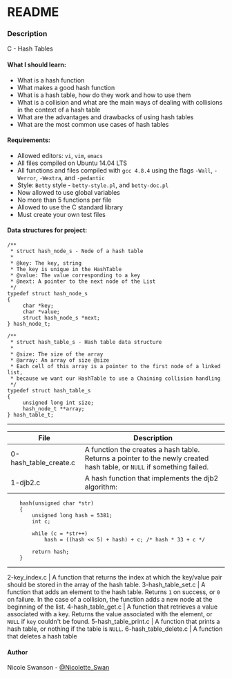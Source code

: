 # README
### Description
C - Hash Tables
#### What I should learn:
- What is a hash function
- What makes a good hash function
- What is a hash table, how do they work and how to use them
- What is a collision and what are the main ways of dealing with collisions in the context of a hash table
- What are the advantages and drawbacks of using hash tables
- What are the most common use cases of hash tables

#### Requirements:
- Allowed editors: `vi`, `vim`, `emacs`
- All files compiled on Ubuntu 14.04 LTS
- All functions and files compiled with `gcc 4.8.4` using the flags `-Wall`, `-Werror`, `-Wextra`, and `-pedantic`
- Style: `Betty` style - `betty-style.pl`, and `betty-doc.pl`
- Now allowed to use global variables
- No more than 5 functions per file
- Allowed to use the C standard library
- Must create your own test files

#### Data structures for project:

```
/**
 * struct hash_node_s - Node of a hash table
 *
 * @key: The key, string
 * The key is unique in the HashTable
 * @value: The value corresponding to a key
 * @next: A pointer to the next node of the List
 */
typedef struct hash_node_s
{
     char *key;
     char *value;
     struct hash_node_s *next;
} hash_node_t;

/**
 * struct hash_table_s - Hash table data structure
 *
 * @size: The size of the array
 * @array: An array of size @size
 * Each cell of this array is a pointer to the first node of a linked list,
 * because we want our HashTable to use a Chaining collision handling
 */
typedef struct hash_table_s
{
     unsigned long int size;
     hash_node_t **array;
} hash_table_t;
```

---
File | Description
-----|------------
0-hash\_table\_create.c | A function the creates a hash table. Returns a pointer to the newly created hash table, or `NULL` if something failed.
1-djb2.c | A hash function that implements the djb2 algorithm:
```    unsigned long
    hash(unsigned char *str)
    {
        unsigned long hash = 5381;
        int c;

        while (c = *str++)
            hash = ((hash << 5) + hash) + c; /* hash * 33 + c */

        return hash;
    }
```

---
2-key\_index.c | A function that returns the index at which the key/value pair should be stored in the array of the hash table.
3-hash\_table\_set.c | A function that adds an element to the hash table. Returns `1` on success, or `0` on failure. In the case of a collision, the function adds a new node at the beginning of the list.
4-hash\_table\_get.c | A function that retrieves a value associated with a key. Returns the value associated with the element, or `NULL` if `key` couldn't be found.
5-hash\_table\_print.c | A function that prints a hash table, or nothing if the table is `NULL`.
6-hash\_table\_delete.c | A function that deletes a hash table

#### Author
Nicole Swanson - [@Nicolette\_Swan](https://twitter.com/Nicolette_Swan)
